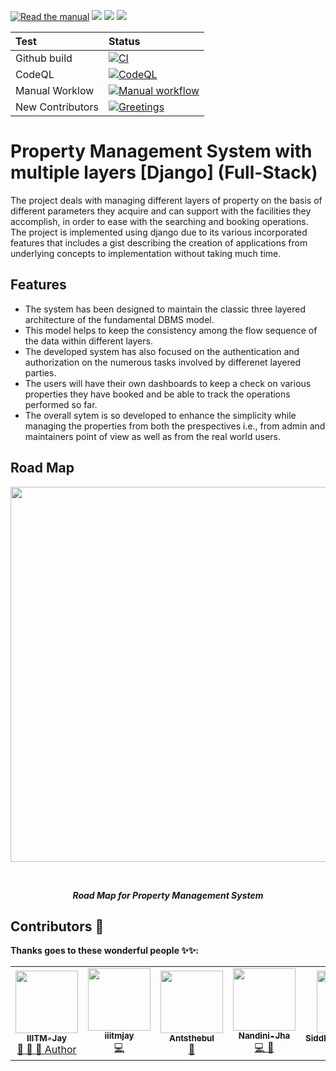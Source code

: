 [![Read the manual](https://img.shields.io/badge/read-the%20manual-blue)](https://github.com/IIITM-Jay/Property-management-System-Django-Full-Stack-/blob/main/manual/manual.md)
[![](https://img.shields.io/badge/installations-Prerequisities-important)](https://github.com/IIITM-Jay/Property-management-System-with-multiple-layers-Django-Full-Stack-/blob/main/requirements.txt)
[![](https://img.shields.io/badge/download-project%20report-success)](https://drive.google.com/file/d/1fYfPtsnYsmvmAFY8uaJ9S8ApwlAV5MZY/view?usp=sharing)
[![](https://img.shields.io/badge/basics-of%20django-brightgreen)](https://www.djangoproject.com/)

| Test | Status |
| :--- | :--- |
| Github build | [![CI](https://github.com/IIITM-Jay/Property-management-System-Django-Full-Stack-/workflows/CI/badge.svg)](https://github.com/IIITM-Jay/Property-management-System-Django-Full-Stack-/actions?query=workflow%3ACI) |
| CodeQL | [![CodeQL](https://github.com/IIITM-Jay/Property-management-System-Django-Full-Stack-/workflows/CodeQL/badge.svg)](https://github.com/IIITM-Jay/Property-management-System-Django-Full-Stack-/actions?query=workflow%3ACodeQL) |
| Manual Worklow | [![Manual workflow](https://github.com/IIITM-Jay/Property-management-System-Django-Full-Stack-/workflows/Manual%20workflow/badge.svg)](https://github.com/IIITM-Jay/Property-management-System-Django-Full-Stack-/actions?query=workflow%3A%22Manual+workflow%22)|
| New Contributors | [![Greetings](https://github.com/IIITM-Jay/Property-management-System-Django-Full-Stack-/workflows/Greetings/badge.svg)](https://github.com/IIITM-Jay/Property-management-System-Django-Full-Stack-/actions?query=workflow%3AGreetings) |
# Property Management System with multiple layers [Django] (Full-Stack)
The project deals with managing different layers of property on the basis of different parameters they acquire and can support with the facilities they accomplish, in order to ease with the searching and booking operations. The project is implemented using django due to its various incorporated features that includes a gist describing the creation of applications from underlying concepts to implementation without taking much time.

## Features
* The system has been designed to maintain the classic three layered architecture of the fundamental DBMS model.
* This model helps to keep the consistency among the flow sequence of the data within different layers. 
* The developed system has also focused on the authentication and authorization on the numerous tasks involved by differenet layered parties. 
* The users will have their own dashboards to keep a check on various properties they have booked and be able to track the operations performed so far. 
* The overall sytem is so developed to enhance the simplicity while managing the properties from both the prespectives i.e., from admin and maintainers point of view as well as from the real world users.

## Road Map
<p align="center">
<img width="600" height="600" src="images/road_map.png"> 
  </p><br>
<p align="center"><b><i>Road Map for Property Management System</i> </p>

## Contributors 🌟 

Thanks goes to these wonderful people ✨✨:
<table>
	<tr>
		<td align="center">
			<a href="https://github.com/IIITM-Jay">
				<img src="https://avatars2.githubusercontent.com/u/65283880?v=4" width="100px" alt="" />
				<br /> <sub><b>IIITM-Jay</b></sub>
			</a>
			<br/> <a href="https://github.com/Jayshah6699/datascience-mashup/commits?author=IIITM-Jay">
                👑 👀 💬 Author
            </a>
		</td>
		<td align="center">
			<a href="https://github.com/iiitmjay">
				<img src="https://avatars2.githubusercontent.com/u/48219530?v=4" width="100px" alt="" />
				<br /> <sub><b>iiitmjay</b></sub>
			</a>
			<br/> <a href="https://github.com/Jayshah6699/datascience-mashup/commits?author=iiitmjay">
                 💻
            </a>
		</td>
		<td align="center">
			<a href="https://github.com/Antsthebul">
				<img src="https://avatars1.githubusercontent.com/u/56587872?v=4" width="100px" alt="" />
				<br /> <sub><b>Antsthebul</b></sub>
			</a>
			<br/> <a href="https://github.com/Jayshah6699/datascience-mashup/commits?author=Antsthebul">
                🐛
            </a>
		</td>
		<td align="center">
			<a href="https://github.com/Nandini-Jha">
				<img src="https://avatars0.githubusercontent.com/u/76875859?v=4" width="100px" alt="" />
				<br /> <sub><b>Nandini-Jha</b></sub>
			</a>
			<br/> <a href="https://github.com/Jayshah6699/datascience-mashup/commits?author=Nandini-Jha">
                💻 👀
            </a>
		</td>
		<td align="center">
			<a href="https://github.com/Siddharthmishraweb">
				<img src="https://avatars0.githubusercontent.com/u/72328255?v=4" width="100px" alt="" />
				<br /> <sub><b>Siddharthmishraweb</b></sub>
			</a>
			<br/> <a href="https://github.com/Jayshah6699/datascience-mashup/commits?author=Siddharthmishraweb">
                📖
            </a>
		</td>
	</tr>
</table>

